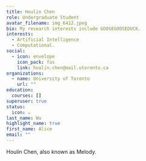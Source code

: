 ```yaml
---
title: Houlin Chen
role: Undergraduate Student
avatar_filename: img_6412.jpeg
bio: My research interests include GOOSEGOOSEDUCK.
interests:
  - Artificial Intelligence
  - Computational.
social:
  - icon: envelope
    icon_pack: fas
    link: houlin.chen@mail.utoronto.ca
organizations:
  - name: University of Toronto
    url: ""
education:
  courses: []
superuser: true
status:
  icon: ☕️
last_name: Wu
highlight_name: true
first_name: Alice
email: ""
---
```

H﻿oulin Chen, also known as Melody.
